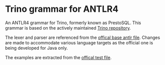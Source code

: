 # Trino grammar for ANTLR4

An ANTLR4 grammar for Trino, formerly known as PrestoSQL.
This grammar is based on the actively maintained [Trino repository](https://github.com/trinodb/trino).

The lexer and parser are referenced from the [offical base antlr file](https://github.com/trinodb/trino/blob/master/core/trino-parser/src/main/antlr4/io/trino/sql/parser/SqlBase.g4).
Changes are made to accommodate various language targets as the official one is being developed for Java only.

The examples are extracted from the [offical test file](https://github.com/trinodb/trino/blob/master/core/trino-parser/src/test/java/io/trino/sql/parser/TestSqlParser.java).
